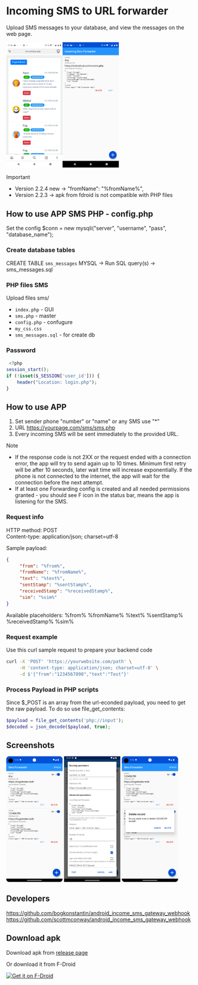 # Incoming SMS to URL forwarder
Upload SMS messages to your database, and view the messages on the web page.


<img src="screen.png" width="30%"/><img alt="screenshot" src="screen_app.png" width="30%"/>


> [!IMPORTANT]  
> - Version 2.2.4  new -> "fromName": "%fromName%",
> - Version 2.2.3 -> apk from fdroid is not compatible with PHP files

## How to use APP SMS PHP - config.php
Set the config
$conn = new mysqli("server", "username", "pass", "database_name");

### Create database tables
CREATE TABLE `sms_messages`
MYSQL -> Run SQL query(s) -> sms_messages.sql

### PHP files SMS
Upload files sms/
- `index.php` - GUI
- `sms.php` - master
- `config.php` - confugure
- `my_css.css`
- `sms_messages.sql` - for create db

### Password
```php
 <?php
session_start();
if (!isset($_SESSION['user_id'])) {
    header("Location: login.php");
}
```


## How to use APP
1. Set sender phone "number" or "name" or any SMS use "*"
2. URL https://yourpage.com/sms/sms.php
3. Every incoming SMS will be sent immediately to the provided URL.

> [!NOTE]
> - If the response code is not 2XX or the request ended with a connection error, the app will try to send again up to 10 times.
> Minimum first retry will be after 10 seconds, later wait time will increase exponentially.
> If the phone is not connected to the internet, the app will wait for the connection before the next attempt.
>- If at least one Forwarding config is created and all needed permissions granted - you should see F icon in the status bar, means the app is listening for the SMS.

### Request info
HTTP method: POST  
Content-type: application/json; charset=utf-8  

Sample payload:  
```json
{
     "from": "%from%",
     "fromName": "%fromName%",
     "text": "%text%",
     "sentStamp": "%sentStamp%",
     "receivedStamp": "%receivedStamp%",
     "sim": "%sim%"
}
```

Available placeholders:
%from%
%fromName%
%text%
%sentStamp%
%receivedStamp%
%sim%

### Request example
Use this curl sample request to prepare your backend code
```bash
curl -X 'POST' 'https://yourwebsite.com/path' \
     -H 'content-type: application/json; charset=utf-8' \
     -d $'{"from":"1234567890","text":"Test"}'
```

### Process Payload in PHP scripts

Since $_POST is an array from the url-econded payload, you need to get the raw payload. To do so use file_get_contents:
```php
$payload = file_get_contents('php://input');
$decoded = json_decode($payload, true);
```

## Screenshots
<img alt="Incoming SMS Webhook Gateway screenshot 1" src="https://raw.githubusercontent.com/bogkonstantin/android_income_sms_gateway_webhook/master/fastlane/metadata/android/en-US/images/phoneScreenshots/1.png" width="30%"/> <img alt="Incoming SMS Webhook Gateway screenshot 2" src="https://raw.githubusercontent.com/bogkonstantin/android_income_sms_gateway_webhook/master/fastlane/metadata/android/en-US/images/phoneScreenshots/2.png" width="30%"/> <img alt="Incoming SMS Webhook Gateway screenshot 3" src="https://raw.githubusercontent.com/bogkonstantin/android_income_sms_gateway_webhook/master/fastlane/metadata/android/en-US/images/phoneScreenshots/3.png" width="30%"/>

## Developers
https://github.com/bogkonstantin/android_income_sms_gateway_webhook
https://github.com/scottmconway/android_income_sms_gateway_webhook

## Download apk

Download apk from [release page](https://github.com/scottmconway/android_income_sms_gateway_webhook/releases)

Or download it from F-Droid

[<img src="https://fdroid.gitlab.io/artwork/badge/get-it-on.png"
     alt="Get it on F-Droid"
     height="80">](https://f-droid.org/packages/tech.bogomolov.incomingsmsgateway/)
